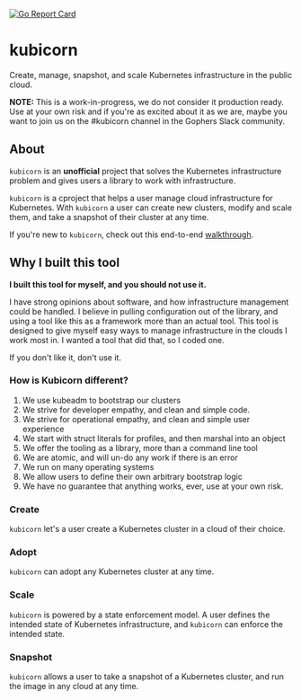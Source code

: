 [![Go Report Card](https://goreportcard.com/badge/github.com/kris-nova/klone)](https://goreportcard.com/report/github.com/nivenly/kamp)

# kubicorn

Create, manage, snapshot, and scale Kubernetes infrastructure in the public cloud.

**NOTE:** This is a work-in-progress, we do not consider it production ready.
Use at your own risk and if you're as excited about it as we are, maybe you want to join us on the #kubicorn channel in the Gophers Slack community.

## About

`kubicorn` is an **unofficial** project that solves the Kubernetes infrastructure problem and gives users a library to work with infrastructure.

`kubicorn` is a cproject that helps a user manage cloud infrastructure for Kubernetes.
With `kubicorn` a user can create new clusters, modify and scale them, and take a snapshot of their cluster at any time.

If you're new to `kubicorn`, check out this end-to-end [walkthrough](docs/walkthrough.md).

## Why I built this tool

**I built this tool for myself, and you should not use it.**

I have strong opinions about software, and how infrastructure management could be handled. I believe in pulling configuration out of the library, and using a tool like this as a framework more than an actual tool. This tool is designed to give myself easy ways to manage infrastructure in the clouds I work most in. I wanted a tool that did that, so I coded one.

If you don't like it, don't use it.

### How is Kubicorn different?

1) We use kubeadm to bootstrap our clusters
2) We strive for developer empathy, and clean and simple code.
3) We strive for operational empathy, and clean and simple user experience
4) We start with struct literals for profiles, and then marshal into an object
5) We offer the tooling as a library, more than a command line tool
6) We are atomic, and will un-do any work if there is an error
7) We run on many operating systems
8) We allow users to define their own arbitrary bootstrap logic
9) We have no guarantee that anything works, ever, use at your own risk. 

### Create

`kubicorn` let's a user create a Kubernetes cluster in a cloud of their choice.

### Adopt

`kubicorn` can adopt any Kubernetes cluster at any time.

### Scale

`kubicorn` is powered by a state enforcement model.
A user defines the intended state of Kubernetes infrastructure, and `kubicorn` can enforce the intended state.

### Snapshot

`kubicorn` allows a user to take a snapshot of a Kubernetes cluster, and run the image in any cloud at any time.
